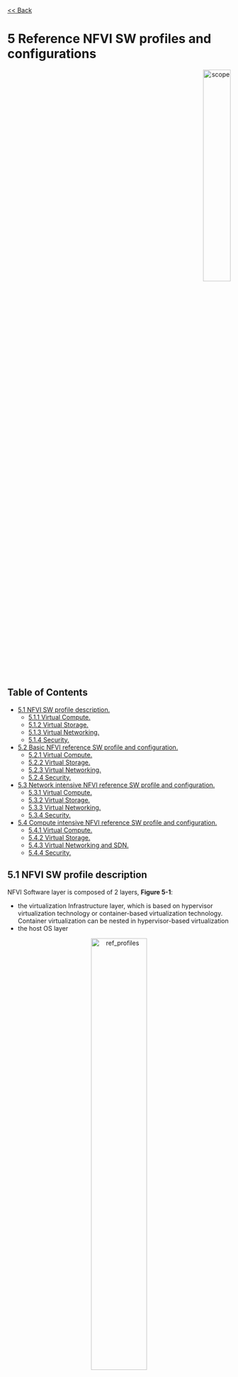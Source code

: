 [<< Back](../../ref_model)
# 5	Reference NFVI SW profiles and configurations
<p align="right"><img src="../figures/bogo_sdc.png" alt="scope" title="Scope" width="35%"/></p>

## Table of Contents
* [5.1 NFVI SW profile description.](#5.1)
  * [5.1.1 Virtual Compute.](#5.1.1)
  * [5.1.2 Virtual Storage.](#5.1.2)
  * [5.1.3 Virtual Networking.](#5.1.3) 
  * [5.1.4 Security.](#5.1.4) 
* [5.2 Basic NFVI reference SW profile and configuration.](#5.2)
  * [5.2.1 Virtual Compute.](#5.2.1)
  * [5.2.2 Virtual Storage.](#5.2.2)
  * [5.2.3 Virtual Networking.](#5.2.3)
  * [5.2.4 Security.](#5.2.4) 
* [5.3 Network intensive NFVI reference SW profile and configuration.](#5.3)
  * [5.3.1 Virtual Compute.](#5.3.1)
  * [5.3.2 Virtual Storage.](#5.3.2)
  * [5.3.3 Virtual Networking.](#5.3.3)
  * [5.3.4 Security.](#5.3.4)
* [5.4 Compute intensive NFVI reference SW profile and configuration.](#5.4)
  * [5.4.1 Virtual Compute.](#5.4.1)
  * [5.4.2 Virtual Storage.](#5.4.2)
  * [5.4.3 Virtual Networking and SDN.](#5.4.3)
  * [5.4.4 Security.](#5.4.4)

<a name="5.1"></a>
## 5.1 NFVI SW profile description

NFVI Software layer is composed of 2 layers, **Figure 5-1**:
- the virtualization Infrastructure layer, which is based on hypervisor virtualization technology or container-based virtualization technology. Container virtualization can be nested in hypervisor-based virtualization
- the host OS layer

<p align="center"><img src="../figures/ch05_nfvi_layers_sw_profile.PNG" alt="ref_profiles" title="Layers of Software Profile" width="50%"/></p>
<p align="center"><b>Figure 5-1:</b> NFVI software layers.</p>

For a host (compute node or physical server), the virtualization layer is an abstraction layer between hardware components (compute, storage and network resources) and virtual resources allocated to VNF-C, each VNF-C maps 1:1 against a single VM or a single container/pod. **Figure 5-2** represents the virtual resources (virtual compute, virtual network and virtual storage) allocated to VNF-C and managed by the VIM.

<p align="center"><img src="../figures/ch05_b_ref_profile.PNG" alt="b_ref_profile" title="Reference Profile" width="70%"/></p>
<p align="center"><b>Figure 5-2:</b> NFVI- Virtual resources.</p>

Depending on the requirements of VNFs, a VNFC will be deployed with a NFVI instance type and an appropriate compute flavour. A NFVI instance type is defined by a NFVI SW profile and a NFVI HW profile. A NFVI SW profile is a set of virtual resources with specific behaviour, capabilities and metrics. **Figure 5-3** depicts a high level view of software profiles for Basic, Network Intensive and Compute intensive instances types.

<p align="center"><img src="../figures/ch05_ref_nfvi_sw_profiles_v2.png" alt="ref_profiles" title="Reference Profiles" width="80%"/></p>
<p align="center"><b>Figure 5-3:</b> Reference NFVI software profiles.</p>

The following sections detail the NFVI SW profile features per type of virtual resource. The list of these features will evolve over time.

### 5.1.1	Virtual Compute

**Table 5-1** depicts the features related to virtual compute.

| .conf | Feature | Type  | Description |
|------------------|----------------|----------------|------------------------------------------------------------------------------------------------|
| nfvi.com.cfg.001 | Support of flavours |  | Supported compute Flavours. |
| nfvi.com.cfg.002 | CPU partionning  | value | CPU dedicated to the host and CPU dedicated to VNFs  |
| nfvi.com.cfg.003 | CPU allocation ratio  | value |  |
| nfvi.com.cfg.004 | NUMA awareness | true/false  | Support of NUMA at the virtualization layer  |
| nfvi.com.cfg.005 | CPU pinning capability  | true/false |  |
| nfvi.com.cfg.006 | Huge Pages  | value |  |

<p align="center"><b>Table 5-1:</b> Virtual Compute features.</p>

**Table 5-2**	depicts virtual compute Acceleration feature

| .conf | Feature | Type  | Description |
|------------------|----------------|----------------|------------------------------------------------------------------------------------------------|
| nfvi.com.acc.cfg.001 | |  | |

<p align="center"><b>Table 5-2:</b> Virtual Compute Acceleration features.</p>

<a name="5.2"></a>
### 5.1.2	Virtual Storage

**Table 5-3** depicts the features related to virtual storage.

| .conf | Feature | Type  | Description |
|------------------|----------------|----------------|------------------------------------------------------------------------------------------------|
| nfvi.stg.cfg.001 | Storage Types |   | Supported Storage types. |
| nfvi.stg.cfg.002 | Storage Block |  |  |  
| nfvi.stg.cfg.003 | Storage Object |  |  |  
| nfvi.stg.cfg.004 | Storage with replication |  |  |  
| nfvi.stg.cfg.005 | Storage with encryption |  |  |  

<p align="center"><b>Table 5-3:</b> Virtual Storage features.</p>

**Table 5-4** depicts the features related to Virtual storage Acceleration

| .conf | Feature | Type  | Description |
|------------------|----------------|----------------|------------------------------------------------------------------------------------------------|
| nfvi.stg.acc.cfg.001 | Storage IOPS oriented |   |   |
| nfvi.stg.acc.cfg.002 | Storage capacity oriented |   |   |

<p align="center"><b>Table 5-4:</b> Virtual Storage Acceleration features.</p>

### 5.1.3 Virtual Networking

**Table 5-5** depicts the features related to virtual networking.


| .conf | Feature | Type  | Description |
|------------------|----------------|----------------|------------------------------------------------------------------------------------------------|
| nfvi.net.cfg.001 | vNIC interface | | e.g. virtio1.1, i40evf (Intel driver for VF SR-IOV). |
| nfvi.net.cfg.002 | Overlay protocol |  | The overlay network encapsulation protocol needs to enable ECMP in the underlay to take advantage of the scale-out features of the network fabric. |
| nfvi.net.cfg.003 | NAT |  |  |
| nfvi.net.cfg.004 | Security Group |  |  |
| nfvi.net.cfg.005 | SFC support |  |  |  
| nfvi.net.cfg.006 | Traffic patterns symmetry |  | Traffic patterns should be optimal, in terms of packet flow. North-south traffic shall not be concentrated in specific elements in the architecture, making those critical choke-points, unless strictly necessary (i.e. when NAT 1:many is required). |
| nfvi.net.cfg.007 | Horizontal scaling |  | The VNF cluster must be able to scale horizontally and to leverage technologies such as ECMP to enable scale-outs/scale-ins, privileging Active-Active HA models, even though this may require some level of application re-design to cope with the need of sharing state between VNF instances |

<p align="center"><b>Table 5-5:</b> Virtual Networking features.</p>

**Table 5-6** depicts the features related to virtual networking acceleration features.

| .conf | Feature | Type  | Description |
|------------------|----------------|----------------|------------------------------------------------------------------------------------------------|
| nfvi.net.acc.cfg.001 | vSwitch optimization | | e.g. DPDK. |
| nfvi.net.acc.cfg.002 | Support of HW offload | | e.g. support of SR-IOV, SmartNic. |
| nfvi.net.acc.cfg.003 | Crypto acceleration | |  |
| nfvi.net.acc.cfg.004 | Crypto Acceleration Interface | | |

<p align="center"><b>Table 5-6:</b> Virtual Networking Acceleration features.</p>

### 5.1.4	Security


<a name="5.2"></a>
## 5.2	Basic NFVI reference SW profile and configuration

This NFVI SW Profile and configuration described in this section will be the reference SW profile for B instance type, **Figure 5-4**.

<p align="center"><img src="../figures/ch05_b_ref_profile.PNG" alt="b_ref_profile" title="Basic Reference Profile" width="70%"/></p>
<p align="center"><b>Figure 5-4:</b> Reference NFVI software profile and configuration for B instance.</p>

### 5.2.1	Virtual Compute features and configuration

**Table 5-7**

| .conf | Feature | Configuration | Description |
|------------------|----------------|----------------|------------------------------------------------------------------------------------------------|
| nfvi.com.cfg.001 | Support of flavours |  All compute Flavours listed in Chapter 4 | Support of compute Flavours defined in the Compute Flavour's catalogue. |

<p align="center"><b>Table 5-7:</b> Virtual Compute features for B instance.</p>

### 5.2.2	Virtual Storage features and configuration

**Table 5-8**


| .conf | Feature | Configuration  | Description |
|------------------|----------------|----------------|------------------------------------------------------------------------------------------------|
| nfvi.stg.cfg.001 | Storage Types | All types listed in **Chapter 4** | Supported Storage types needs to be the same as those listed in the catalogue. |

<p align="center"><b>Table 5-8:</b> Virtual Storage Configuration for B instance.</p>

### 5.2.3 Virtual Networking

**Table 5-5** depicts the features related to virtual networking.


| .conf | Feature | Configuration  | Description |
|------------------|----------------|----------------|------------------------------------------------------------------------------------------------|
| nfvi.net.cfg.001 | vNIC interface | virtio1.1 | |
| nfvi.net.cfg.002 | Overlay protocol | VXLAN, MPLSoUDP, GENEVE, other |  |

<p align="center"><b>Table 5-9:</b> Virtual Networking features and configuration for B instance.</p>

<a name="5.3"></a>
## 5.3	Network intensive NFVI reference SW profile and configuration

This NFVI SW Profile and configuration described in this section will be the reference SW profile for N instance type, **Figure 5-5**.

<p align="center"><img src="../figures/ch05_n_ref_profile.PNG" alt="n_ref_profile" title="Network Intensive Reference Profile" width="100%"/></p>
<p align="center"><b>Figure 5-5:</b> Reference NFVI software profile and configuration for N instance.</p>

### 5.3.1	Virtual Compute features and configuration



### 5.3.2	Virtual Storage features and configuration




<p align="center"><b>Table 5-6:</b> Virtual Storage Configuration for N instance.</p>


### 5.3.3	Virtual Networking features and configuration




<a name="5.4"></a>
## 5.4	Compute intensive NFVI reference SW profile and configuration


<p align="center"><img src="../figures/ch05_c_ref_profile.PNG" alt="c_ref_profile" title="Compute Intensive Reference Profile" width="100%"/></p>
<p align="center"><b>Figure 5-7:</b> Reference NFVI software profile and configuration for C instance.</p>

### 5.4.1	Virtual Compute

### 5.4.2	Virtual Storage


### 5.4.3	Virtual Networking 

